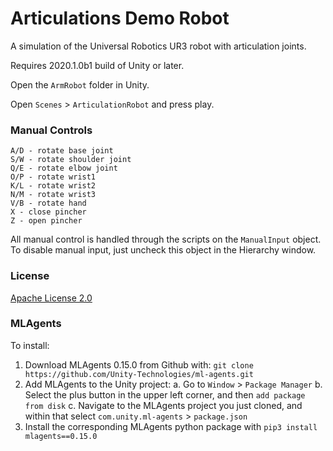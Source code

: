 # Articulations Demo Robot

A simulation of the Universal Robotics UR3 robot with articulation joints.

Requires 2020.1.0b1 build of Unity or later.

Open the `ArmRobot` folder in Unity.

Open `Scenes` > `ArticulationRobot` and press play.

### Manual Controls
```
A/D - rotate base joint
S/W - rotate shoulder joint
Q/E - rotate elbow joint
O/P - rotate wrist1
K/L - rotate wrist2
N/M - rotate wrist3
V/B - rotate hand
X - close pincher
Z - open pincher
```

All manual control is handled through the scripts on the `ManualInput` object. To disable
manual input, just uncheck this object in the Hierarchy window.

### License

[Apache License 2.0](LICENSE)

### MLAgents

To install:

1. Download MLAgents 0.15.0 from Github with: `git clone https://github.com/Unity-Technologies/ml-agents.git`
2. Add MLAgents to the Unity project:
     a. Go to `Window` > `Package Manager`
     b. Select the plus button in the upper left corner, and then `add package from disk`
     c. Navigate to the MLAgents project you just cloned, and within that select `com.unity.ml-agents` > `package.json`
3. Install the corresponding MLAgents python package with `pip3 install mlagents==0.15.0`




